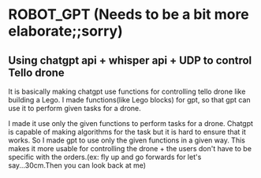 # ROBOT_GPT (Needs to be a bit more elaborate;;sorry)

 ## Using chatgpt api + whisper api + UDP to control Tello drone
 
 It is basically making chatgpt use functions for controlling tello drone like  building a Lego. I made functions(like Lego blocks) for gpt, so that gpt can use it to perform given tasks for a drone.
 
  I made it use only the given functions to perform tasks for a drone. Chatgpt is capable of making algorithms for the task but it is hard to ensure that it works. So I made gpt to use only the given functions in a given way.
This makes it more usable for controlling the drone + the users don't have to be specific with the orders.(ex: fly up and go forwards for let's say...30cm.Then you can look back at me)